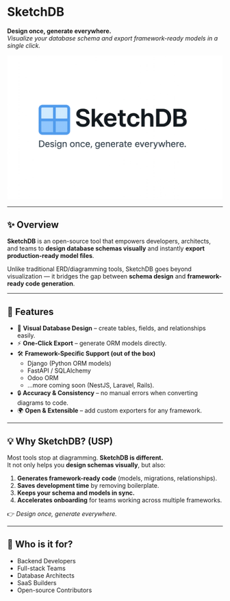 # SketchDB  
**Design once, generate everywhere.**  
*Visualize your database schema and export framework-ready models in a single click.*  

![SketchDB Logo](./assets/logo.png) <!-- Replace with your logo path -->

---

## ✨ Overview
**SketchDB** is an open-source tool that empowers developers, architects, and teams to **design database schemas visually** and instantly **export production-ready model files**.  

Unlike traditional ERD/diagramming tools, SketchDB goes beyond visualization — it bridges the gap between **schema design** and **framework-ready code generation**.  

---

## 🚀 Features
- 🎨 **Visual Database Design** – create tables, fields, and relationships easily.  
- ⚡ **One-Click Export** – generate ORM models directly.  
- 🛠️ **Framework-Specific Support (out of the box)**  
  - Django (Python ORM models)  
  - FastAPI / SQLAlchemy  
  - Odoo ORM  
  - …more coming soon (NestJS, Laravel, Rails).  
- 🔒 **Accuracy & Consistency** – no manual errors when converting diagrams to code.  
- 🌍 **Open & Extensible** – add custom exporters for any framework.  

---

## 💡 Why SketchDB? (USP)
Most tools stop at diagramming. **SketchDB is different.**  
It not only helps you **design schemas visually**, but also:  

1. **Generates framework-ready code** (models, migrations, relationships).  
2. **Saves development time** by removing boilerplate.  
3. **Keeps your schema and models in sync.**  
4. **Accelerates onboarding** for teams working across multiple frameworks.  

👉 *Design once, generate everywhere.*  

---

## 🎯 Who is it for?
- Backend Developers  
- Full-stack Teams  
- Database Architects  
- SaaS Builders  
- Open-source Contributors  


